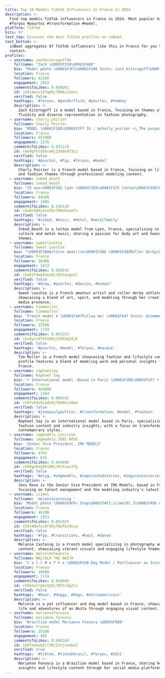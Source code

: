 ```yaml
---
title: Top 10 Models TikTok Influencers In France In 2024
description: >-
  Find top models TikTok influencers in France in 2024. Most popular hashtags:
  #foryou #pourtoi #transformation #model.
platform: TikTok
hits: 97
text_top: Discover the best TikTok profiles on inBeat.
text_bottom: >-
  inBeat aggregates 97 TikTok influencers like this in France for you to
  contact.
profiles:
  - username: zachkitorogoff86
    fullname: "Zach \U0001F339\U0001F46D"
    bio: "Model photo \U0001F3F3️‍\U0001F308 Insta: zach_kitorogoff\U0001F4F8 \U0001F47Bzach_kitorogoff"
    location: France
    followers: 42100
    engagement: 2052
    commentsToLikes: 0.030201
    id: ck8s4wivid7qe0j7866sj5evu
    verified: false
    hashtags: '#foryou, #genderfluid, #pourtoi, #tomboy'
    description: >-
      Zach Kitorogoff is a model based in France, focusing on themes of gender
      fluidity and diverse representation in fashion photography.
  - username: charly_poirier
    fullname: Charly Poirier
    bio: "MODEL \U0001F1EB\U0001F1F7 IG : @charly_poirier «\_The purpose of our lives is to be happy\_»"
    location: France
    followers: 652900
    engagement: 1276
    commentsToLikes: 0.031129
    id: ckb9gfhld5krw0j23m8u073c1
    verified: false
    hashtags: '#pourtoi, #fyp, #foryou, #model'
    description: >-
      Charly Poirier is a French model based in France, focusing on lifestyle
      and fashion themes through professional modeling content.
  - username: inked_death
    fullname: inked_death
    bio: "25 ans\U0001F382 lyon \U0001F1E8\U0001F1F5 tattoo\U0001F489\U0001F480 model tattoo passionné de tattoo et de metal"
    location: France
    followers: 84200
    engagement: 1085
    commentsToLikes: 0.145126
    id: cka0r086cexuf0i789vbaum7u
    verified: false
    hashtags: '#inked, #music, #metal, #metalfamily'
    description: >-
      Inked_Death is a tattoo model from Lyon, France, specializing in tattoo
      culture and metal music, sharing a passion for body art and heavy metal
      themes.
  - username: sweetlouchie
    fullname: Sweet Louchie
    bio: "\U0001F3A8Artiste amatrice\U0001F3A8 \U0001F495Roller Derby\U0001F495 Half-Blood Queen #10 \U0001F49E \U0001F4F8Model photo\U0001F4F8"
    location: France
    followers: 38300
    engagement: 1412
    commentsToLikes: 0.020142
    id: cka63f4me43ez0i7853avgvk7
    verified: false
    hashtags: '#draw, #pourtoi, #dessin, #humour'
    description: >-
      Sweet Louchie is a French amateur artist and roller derby athlete,
      showcasing a blend of art, sport, and modeling through her creative social
      media presence.
  - username: timmmuller_
    fullname: timmmuller_
    bio: "French model ❣️ \U0001F447Follow me! \U0001F447 Insta: @timmmuller_ Snap: timouss69 \U0001F47B"
    location: France
    followers: 22500
    engagement: 1759
    commentsToLikes: 0.043153
    id: ckc8ycr0fmt930j23d53q34j6
    verified: false
    hashtags: '#pourtoi, #model, #foryou, #masque'
    description: >-
      Tim Muller is a French model showcasing fashion and lifestyle content. His
      profile features a blend of modeling work and personal insights from
      France.
  - username: raphaelsay
    fullname: Raphael Say
    bio: "• International model -Based in Paris \U0001F1EB\U0001F1F7 • French\U0001F934\U0001F3FB • raphaelsay09@gmail.com"
    location: France
    followers: 484000
    engagement: 1164
    commentsToLikes: 0.009142
    id: ck9fc83o9iodv0j78m0ocddxm
    verified: false
    hashtags: '#jeanpaulgaultier, #transformation, #model, #fashion'
    description: >-
      Raphael Say is an international model based in Paris, specializing in
      fashion content and industry insights, with a focus on transformation and
      contemporary styles.
  - username: imgmodels.jenirose
    fullname: imgmodels.JENI ROSE
    bio: 'Senior Vice President, IMG MODELS'
    location: France
    followers: 4741
    engagement: 633
    commentsToLikes: 0.054498
    id: ck9kgu5eg9kib0j78ckcwx3fg
    verified: false
    hashtags: '#wlyg, #imgmodels, #imgscoutedstories, #imgscoutestories'
    description: >-
      Jeni Rose is the Senior Vice President at IMG Models, based in France,
      focusing on talent management and the modeling industry's latest trends.
  - username: icimel
    fullname: 'melaniecastaing '
    bio: "Model photo \U0001F4F8↗️ Snap\U0001F4F1:icimel01 J\U0001F495 Abonner vous 50k\U0001F91E\U0001F3FB❤️ ↗️Active la \U0001F6CE"
    location: France
    followers: 46100
    engagement: 1023
    commentsToLikes: 0.041925
    id: ck9v90wfuc0r50j78wfbi9sjw
    verified: false
    hashtags: '#fyp, #transitions, #haul, #danse'
    description: >-
      Melanie Castaing is a French model specializing in photography and fashion
      content, showcasing vibrant visuals and engaging lifestyle themes.
  - username: malcolmtheakita
    fullname: MALCOLM THE AKITA
    bio: "C a l l M e T h e \U0001F43B Dog Model / Petfluencer on Instagram"
    location: France
    followers: 19000
    engagement: 1134
    commentsToLikes: 0.010849
    id: ck9enulrpkx2p0j785tcdg2ju
    verified: false
    hashtags: '#bear, #doggy, #dogs, #akitaamericain'
    description: >-
      Malcolm is a pet influencer and dog model based in France, showcasing the
      life and adventures of an Akita through engaging visual content.
  - username: mariannefonseca_
    fullname: marianne_fonseca
    bio: "Brazilian model Marianne Fonseca \U0001F98B"
    location: France
    followers: 25100
    engagement: 495
    commentsToLikes: 0.046344
    id: ckbfaskwq2cf30j23vjcwakx2
    verified: true
    hashtags: '#tiktok, #tiktokbrasil, #foryou, #2021'
    description: >-
      Marianne Fonseca is a Brazilian model based in France, sharing her fashion
      insights and lifestyle content through her social media platforms.
---
```


